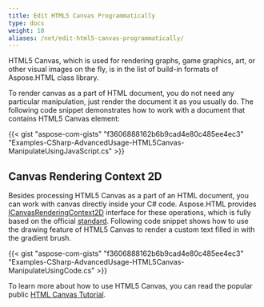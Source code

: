 ```yaml
---
title: Edit HTML5 Canvas Programmatically
type: docs
weight: 10
aliases: /net/edit-html5-canvas-programmatically/
---
```


HTML5 Canvas, which is used for rendering graphs, game graphics, art, or other visual images on the fly, is in the list of build-in formats of Aspose.HTML class library.

To render canvas as a part of HTML document, you do not need any particular manipulation, just render the document it as you usually do. The following code snippet demonstrates how to work with a document that contains HTML5 Canvas element: 

{{< gist "aspose-com-gists" "f3606888162b6b9cad4e80c485ee4ec3" "Examples-CSharp-AdvancedUsage-HTML5Canvas-ManipulateUsingJavaScript.cs" >}}
## **Canvas Rendering Context 2D**
Besides processing HTML5 Canvas as a part of an HTML document, you can work with canvas directly inside your C# code. Aspose.HTML provides [ICanvasRenderingContext2D](https://apireference.aspose.com/net/html/aspose.html.dom.canvas/icanvasrenderingcontext2d) interface for these operations, which is fully based on the official [standard](https://html.spec.whatwg.org/multipage/canvas.html#2dcontext). Following code snippet shows how to use the drawing feature of HTML5 Canvas to render a custom text filled in with the gradient brush.

{{< gist "aspose-com-gists" "f3606888162b6b9cad4e80c485ee4ec3" "Examples-CSharp-AdvancedUsage-HTML5Canvas-ManipulateUsingCode.cs" >}}

To learn more about how to use HTML5 Canvas, you can read the popular public [HTML Canvas Tutorial](https://www.w3schools.com/graphics/canvas_intro.asp).
